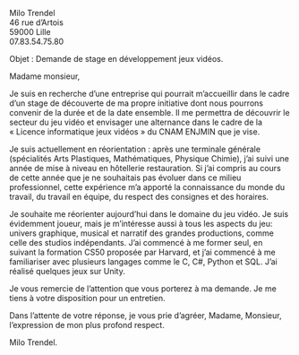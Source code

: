 Milo Trendel \
46 rue d’Artois \
59000 Lille \
07.83.54.75.80 


Objet : Demande de stage en développement jeux vidéos.	


Madame monsieur,

Je suis en recherche d’une entreprise qui pourrait m’accueillir dans le cadre d’un stage de découverte de ma propre initiative dont nous pourrons convenir de la durée et de la date ensemble. Il me permettra de découvrir le secteur du jeu vidéo et envisager une alternance dans le cadre de la « Licence informatique jeux vidéos » du CNAM ENJMIN que je vise.

Je suis actuellement en réorientation : après une terminale générale (spécialités Arts Plastiques, Mathématiques, Physique Chimie), j’ai suivi une année de mise à niveau en hôtellerie restauration. Si j’ai compris au cours de cette année que je ne souhaitais pas évoluer dans ce milieu professionnel, cette expérience m’a apporté la connaissance du monde du travail, du travail en équipe, du respect des consignes et des horaires.

Je souhaite me réorienter aujourd’hui dans le domaine du jeu vidéo. Je suis évidemment joueur, mais je m’intéresse aussi à tous les aspects du jeu: univers graphique, musical et narratif des grandes productions, comme celle des studios indépendants. J’ai commencé à me former seul, en suivant la formation CS50 proposée par Harvard, et j’ai commencé à me familiariser avec plusieurs langages comme le C, C#, Python et SQL. J’ai réalisé quelques jeux sur Unity. 

Je vous remercie de l’attention que vous porterez à ma demande. Je me tiens à votre disposition pour un entretien.

Dans l’attente de votre réponse, je vous prie d’agréer, Madame, Monsieur, l’expression de mon plus profond respect. 

Milo Trendel. 
